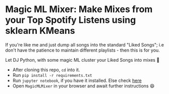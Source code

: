 # Magic ML Mixer: Make Mixes from your Top Spotify Listens using sklearn KMeans

If you're like me and just dump all songs into the standard "Liked Songs"; i.e don't have the patience to maintain different playlists - then this is for you.

Let DJ Python, with some magic ML cluster your Liked Songs into mixes :rocket:

* After cloning this repo, ```cd``` into it.
* Run ```pip install -r requirements.txt```
* Run ```jupyter notebook```, if you have it installed. Else check [here](https://jupyter.org/install)
* Open ```MagicMLMixer``` in your browser and await further instructions :smile:

